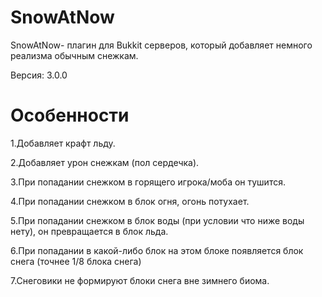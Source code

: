 # SnowAtNow
SnowAtNow- плагин для Bukkit серверов, который добавляет немного реализма обычным снежкам.

Версия: 3.0.0
# Особенности
1.Добавляет крафт льду.

2.Добавляет урон снежкам (пол сердечка).

3.При попадании снежком в горящего игрока/моба он тушится.

4.При попадании снежком в блок огня, огонь потухает.

5.При попадании снежком в блок воды (при условии что ниже воды нету), он превращается в блок льда.

6.При попадании в какой-либо блок на этом блоке появляется блок снега (точнее 1/8 блока снега)

7.Снеговики не формируют блоки снега вне зимнего биома.
